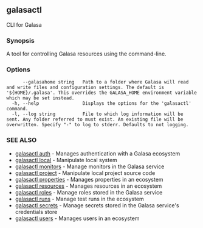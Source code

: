 ## galasactl

CLI for Galasa

### Synopsis

A tool for controlling Galasa resources using the command-line.

### Options

```
      --galasahome string   Path to a folder where Galasa will read and write files and configuration settings. The default is '${HOME}/.galasa'. This overrides the GALASA_HOME environment variable which may be set instead.
  -h, --help                Displays the options for the 'galasactl' command.
  -l, --log string          File to which log information will be sent. Any folder referred to must exist. An existing file will be overwritten. Specify "-" to log to stderr. Defaults to not logging.
```

### SEE ALSO

* [galasactl auth](galasactl_auth.md)	 - Manages authentication with a Galasa ecosystem
* [galasactl local](galasactl_local.md)	 - Manipulate local system
* [galasactl monitors](galasactl_monitors.md)	 - Manage monitors in the Galasa service
* [galasactl project](galasactl_project.md)	 - Manipulate local project source code
* [galasactl properties](galasactl_properties.md)	 - Manages properties in an ecosystem
* [galasactl resources](galasactl_resources.md)	 - Manages resources in an ecosystem
* [galasactl roles](galasactl_roles.md)	 - Manage roles stored in the Galasa service
* [galasactl runs](galasactl_runs.md)	 - Manage test runs in the ecosystem
* [galasactl secrets](galasactl_secrets.md)	 - Manage secrets stored in the Galasa service's credentials store
* [galasactl users](galasactl_users.md)	 - Manages users in an ecosystem


